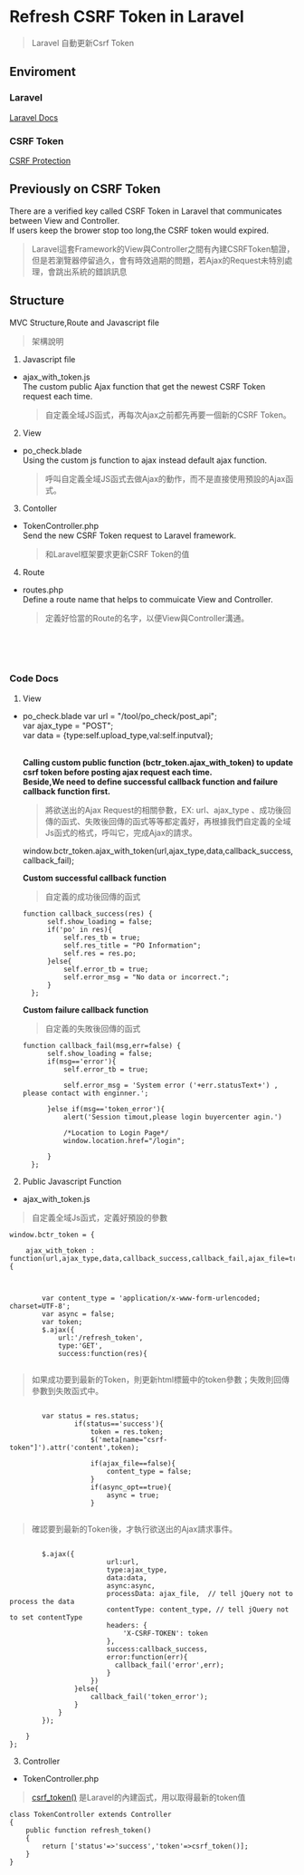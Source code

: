 # Refresh CSRF Token in Laravel
> Laravel 自動更新Csrf Token

## Enviroment
### Laravel
<a href="https://laravel.com/">Laravel Docs</a>
### CSRF Token
<a href="https://laravel.com/docs/5.6/csrf">CSRF Protection</a>

## Previously on CSRF Token
There are a verified key called CSRF Token in Laravel that communicates between View and Controller.<br>
If users keep the brower stop too long,the CSRF token would expired.<br>
> Laravel這套Framework的View與Controller之間有內建CSRFToken驗證，但是若瀏覽器停留過久，會有時效過期的問題，若Ajax的Request未特別處理，會跳出系統的錯誤訊息

## Structure
MVC Structure,Route and Javascript file
> 架構說明	

1. Javascript file
  * ajax_with_token.js<br>
  The custom public Ajax function that get the newest CSRF Token request each time.
	  > 自定義全域JS函式，再每次Ajax之前都先再要一個新的CSRF Token。
2. View
  * po_check.blade<br>
  Using the custom js function to ajax instead default ajax function.<br>
	  > 呼叫自定義全域JS函式去做Ajax的動作，而不是直接使用預設的Ajax函式。
3. Contoller
  * TokenController.php<br>
  Send the new CSRF Token request to Laravel framework.
	  > 和Laravel框架要求更新CSRF Token的值<br>
4. Route
  * routes.php<br>
  Define a route name that helps to commuicate View and Controller.<br>
	  > 定義好恰當的Route的名字，以便View與Controller溝通。
  
<br><br><br>  
### Code Docs

1. View
* po_check.blade
	var url = "/tool/po_check/post_api";<br>
	var ajax_type = "POST";<br>
	var data = {type:self.upload_type,val:self.inputval};<br><br>

	**Calling custom public function (bctr_token.ajax_with_token) to update csrf token before posting ajax request each time.<br>
	Beside,We need to define successful callback function and failure callback function first.**
	> 將欲送出的Ajax Request的相關參數，EX: url、ajax_type 、成功後回傳的函式、失敗後回傳的函式等等都定義好，再根據我們自定義的全域Js函式的格式，呼叫它，完成Ajax的請求。

	window.bctr_token.ajax_with_token(url,ajax_type,data,callback_success,callback_fail);

	**Custom successful callback function**
	>自定義的成功後回傳的函式 
	
	<pre><code>function callback_success(res) {
	    self.show_loading = false;
	    if('po' in res){
	        self.res_tb = true;
	        self.res_title = "PO Information";
	        self.res = res.po;
	    }else{
	        self.error_tb = true;
	        self.error_msg = "No data or incorrect.";
	    }
	};</code></pre>


	**Custom failure callback function**
	>自定義的失敗後回傳的函式 
	
	<pre><code>function callback_fail(msg,err=false) {
	    self.show_loading = false;
	    if(msg=='error'){
	        self.error_tb = true;
	        
	        self.error_msg = 'System error ('+err.statusText+') , please contact with enginner.';
	        
	    }else if(msg=='token_error'){
	        alert('Session timout,please login buyercenter agin.') 
	        
	        /*Location to Login Page*/
	        window.location.href="/login";
	        
	    }
	};</code></pre>

2. Public Javascript Function
  * ajax_with_token.js

> 自定義全域Js函式，定義好預設的參數
<pre><code>window.bctr_token = {<br>
    ajax_with_token : function(url,ajax_type,data,callback_success,callback_fail,ajax_file=true,async_opt=false){
    </code></pre>
    
 <pre><code>   
        var content_type = 'application/x-www-form-urlencoded; charset=UTF-8';
        var async = false;
        var token;
        $.ajax({
            url:'/refresh_token',
            type:'GET',
            success:function(res){
 </code></pre>
   >  如果成功要到最新的Token，則更新html標籤中的token參數；失敗則回傳參數到失敗函式中。
             
  <pre><code>
		var status = res.status;
                if(status=='success'){
                    token = res.token;
                    $('meta[name="csrf-token"]').attr('content',token);
                    
                    if(ajax_file==false){
                        content_type = false;
                    }
                    if(async_opt==true){
                        async = true;
                    }
 </code></pre>
 > 確認要到最新的Token後，才執行欲送出的Ajax請求事件。
  <pre><code>
		$.ajax({
                        url:url,
                        type:ajax_type,
                        data:data,
                        async:async,
                        processData: ajax_file,  // tell jQuery not to process the data
                        contentType: content_type, // tell jQuery not to set contentType
                        headers: {
                            'X-CSRF-TOKEN': token
                        },
                        success:callback_success,
                        error:function(err){
                          callback_fail('error',err);
                        }
                    })
                }else{
                    callback_fail('token_error');
                }
            }
        });
        
    }
};</code></pre>

3. Controller
* TokenController.php

> <a href="https://laravel.com/docs/5.6/helpers#method-csrf-token">csrf_token()</a> 是Laravel的內建函式，用以取得最新的token值
<pre><code>class TokenController extends Controller
{
    public function refresh_token()
    {
        return ['status'=>'success','token'=>csrf_token()];
    }
}</code></pre>



